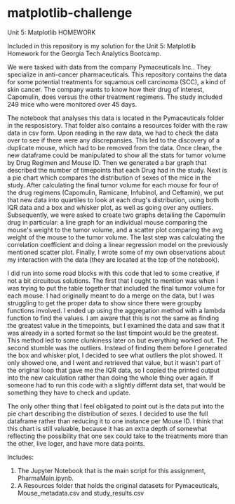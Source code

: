 # matplotlib-challenge

Unit 5: Matplotlib HOMEWORK 

Included in this repository is my solution for the Unit 5: Matplotlib Homework for the Georgia Tech Analytics Bootcamp.

We were tasked with data from the company Pymaceuticals Inc.. They specialize in anti-cancer pharmaceuticals. This repository contains the data for some potential treatments for squamous cell carcinoma (SCC), a kind of skin cancer. The company wants to know how their drug of interest, Capomulin, does versus the other treatment regimens. The study included 249 mice who were monitored over 45 days. 

The notebook that analyses this data is located in the Pymaceuticals folder in the resposistory. That folder also contains a resources folder with the raw data in csv form. Upon reading in the raw data, we had to check the data over to see if there were any discrepansies. This led to the discovery of a duplicate mouse, which had to be removed from the data. Once clean, the new dataframe could be manipulated to show all the stats for tumor volume by Drug Regimen and Mouse ID. Then we generated a bar graph that described the number of timepoints that each Drug had in the study. Next is a pie chart which compares the distribution of sexes of the mice in the study. After calculating the final tumor volume for each mouse for four of the drug regimens (Capomulin, Ramicane, Infubinol, and Ceftamin), we put that new data into quartiles to look at each drug's distribution, using both IQR data and a box and whisker plot, as well as going over any outliers. Subsequently, we were asked to create two graphs detailing the Capomulin drug in particular: a line graph for an individual mouse comparing the mouse's weight to the tumor volume, and a scatter plot comparing the avg weight of the mouse to the tumor volume. The last step was calculating the correlation coefficient and doing a linear regression model on the previously mentioned scatter plot. Finally, I wrote some of my own observations about my interaction with the data (they are located at the top of the notebook).

I did run into some road blocks with this code that led to some creative, if not a bit circuitous solutions. The first that I ought to mention was when I was trying to put the table together that included the final tumor volume for each mouse. I had originally meant to do a merge on the data, but I was struggling to get the proper data to show since there were groupby functions involved. I ended up using the aggregation method with a lambda function to find the values. I am aware that this is not the same as finding the greatest value in the timepoints, but I examined the data and saw that it was already in a sorted format so the last timpoint would be the greatest. This method led to some clunkiness later on but everything worked out. The second stumble was the outliers. Instead of finding them before I generated the box and whisker plot, I  decided to see what outliers the plot showed. It only showed one, and I went and retrieved that value, but it wasn't part of the original loop that gave me the IQR data, so I copied the printed output into the new calculation rather than doing the whole thing over again. If someone had to run this code with a slightly differnt data set, that would be something they have to check and update. 

The only other thing that I feel obligated to point out is the data put into the pie chart describing the distribution of sexes. I decided to use the full dataframe rather than reducing it to one instance per Mouse ID. I think that this chart is still valuable, because it has an extra depth of somewhat reflecting the possibility that one sex could take to the treatments more than the other, live loger, and have more data points.

Includes:
1. The Jupyter Notebook that is the main script for this assignment, PharmaMain.ipynb.
2. A Resources folder that holds the original datasets for Pymaceuticals, Mouse_metadata.csv and study_results.csv